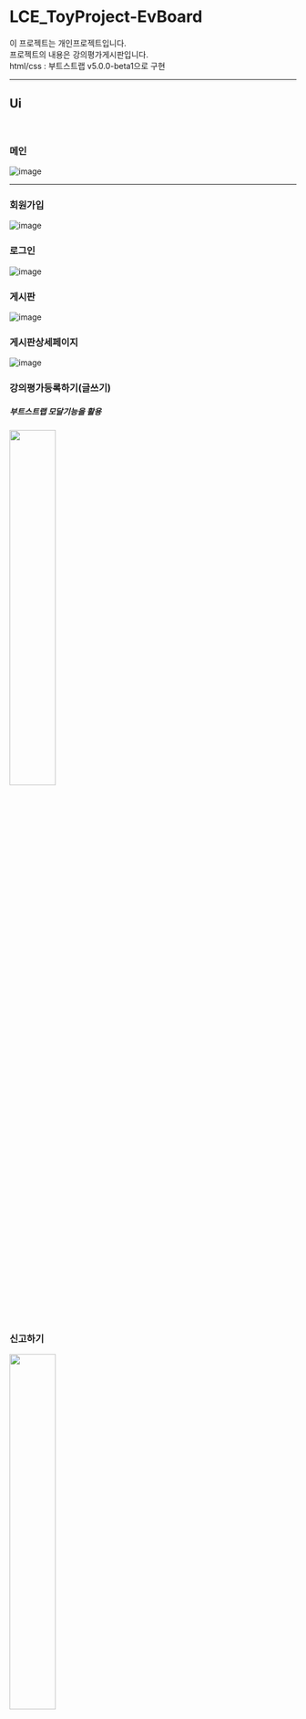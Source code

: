 # LCE_ToyProject-EvBoard

이 프로젝트는 개인프로젝트입니다.
<br>
프로젝트의 내용은 강의평가게시판입니다.
<br>
html/css : 부트스트랩 v5.0.0-beta1으로 구현
<hr>
<h2>Ui</h2>
<br>
<h3>메인</h3>

![image](https://user-images.githubusercontent.com/71121027/104991069-415eee00-5a61-11eb-90b2-f1c4d971d3d3.png)

---------------------------------

<h3>회원가입</h3>

![image](https://user-images.githubusercontent.com/71121027/104991224-9995f000-5a61-11eb-92ca-cf5aa07778a4.png)

<h3>로그인</h3>

![image](https://user-images.githubusercontent.com/71121027/104991278-b8948200-5a61-11eb-9402-41cd1094fefa.png)

<h3>게시판</h3>

![image](https://user-images.githubusercontent.com/71121027/104991395-f98c9680-5a61-11eb-998c-d768675a1eea.png)

<h3>게시판상세페이지</h3>

![image](https://user-images.githubusercontent.com/71121027/104991504-3eb0c880-5a62-11eb-98ec-f1f7dc034a3c.png)

<h3>강의평가등록하기(글쓰기)</h3>
<h5>부트스트랩 모달기능을 활용</h5>

<img src="https://user-images.githubusercontent.com/71121027/104991563-6142e180-5a62-11eb-9e99-be669243ea05.png" width="40%">

<h3>신고하기</h3>

<img src="https://user-images.githubusercontent.com/71121027/104991853-0b226e00-5a63-11eb-8b94-e45749c41060.png" width="40%">
<hr>



